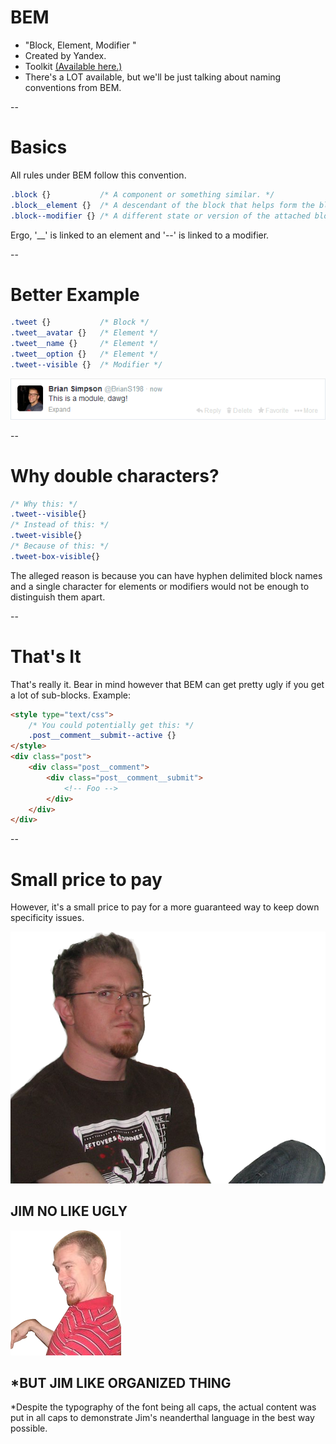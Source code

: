 # BEM
* "Block, Element, Modifier "
* Created by Yandex.
* Toolkit [(Available here.)](https://github.com/bem/)
* There's a LOT available, but we'll be just talking about naming conventions from BEM.

--
# Basics
All rules under BEM follow this convention.
~~~css
.block {}           /* A component or something similar. */
.block__element {}  /* A descendant of the block that helps form the block itself. */
.block--modifier {} /* A different state or version of the attached block. */
~~~
Ergo, '__' is linked to an element and '--' is linked to a modifier.

--
# Better Example
~~~css
.tweet {}           /* Block */
.tweet__avatar {}   /* Element */
.tweet__name {}     /* Element */
.tweet__option {}   /* Element */
.tweet--visible {}  /* Modifier */
~~~
![Tweet example](img/twitter-module.png)

--
# Why double characters?
~~~css
/* Why this: */
.tweet--visible{}
/* Instead of this: */
.tweet-visible{}
/* Because of this: */
.tweet-box-visible{}
~~~
The alleged reason is because you can have hyphen delimited block names and a single
character for elements or modifiers would not be enough to distinguish them apart.

--
# That's It
That's really it.  Bear in mind however that BEM can get pretty ugly if you
get a lot of sub-blocks.  Example:
~~~html
<style type="text/css">
	/* You could potentially get this: */
	.post__comment__submit--active {}
</style>
<div class="post">
	<div class="post__comment">
		<div class="post__comment__submit">
			<!-- Foo -->
		</div>
	</div>
</div>
~~~

--
# Small price to pay
However, it's a small price to pay for a more guaranteed way to keep down specificity issues.
<div class="grid">
	<div class="col-1-2">
		<img class="fragment shootright jim _is-disappoint" data-fragment-index="1" src="img/jim-disappoint.png">
		<h2 class="fragment shootright" data-fragment-index="1">JIM NO LIKE UGLY</h2>
	</div>
	<div class="col-1-2">
		<img class="fragment shootleft jim" data-fragment-index="2" src="img/jim-left.png">
		<h2 class="fragment shootleft" data-fragment-index="2">*BUT JIM LIKE ORGANIZED THING</h2>
	</div>
</div>

<p class="fragment small-text" data-fragment-index="3">
	*Despite the typography of the font being all caps, the actual content was put in all caps to
	demonstrate Jim's neanderthal language in the best way possible.
</p>
